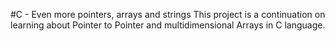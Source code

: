#C - Even more pointers, arrays and strings
This project is a continuation on learning about Pointer to Pointer and multidimensional Arrays in C language.
